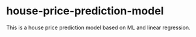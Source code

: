 # house-price-prediction-model
This is a house price prediction model based on ML and linear regression.

